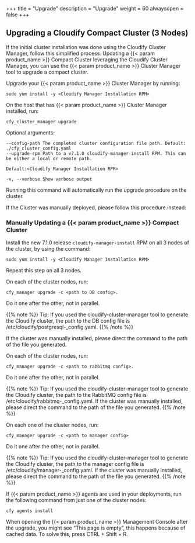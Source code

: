 +++
title = "Upgrade"
description = "Upgrade"
weight = 60
alwaysopen = false
+++

## Upgrading a Cloudify Compact Cluster (3 Nodes)

If the initial cluster installation was done using the Cloudify Cluster Manager, follow this simplified process.
Updating a {{< param product_name >}} Compact Cluster leveraging the Cloudify Cluster Manager,
you can use the {{< param product_name >}} Cluster Manager tool to upgrade a compact cluster.

Upgrade your {{< param product_name >}} Cluster Manager by running:

```
sudo yum install -y <Cloudify Manager Installation RPM>
```

On the host that has {{< param product_name >}} Cluster Manager installed, run:
```
cfy_cluster_manager upgrade
```

Optional arguments: 

```
--config-path The completed cluster configuration file path. Default: ./cfy_cluster_config.yaml
--upgrade-rpm Path to a v7.1.0 cloudify-manager-install RPM. This can be either a local or remote path.

Default:<Cloudify Manager Installation RPM>

-v, --verbose Show verbose output
```

Running this command will automatically run the upgrade procedure on the cluster. 

If the Cluster was manually deployed, please follow this procedure instead:

### Manually Updating a {{< param product_name >}} Compact Cluster

Install the new 7.1.0 release `cloudify-manager-install` RPM on all 3 nodes of the cluster, by using the command: 

```
sudo yum install -y <Cloudify Manager Installation RPM>
```

Repeat this step on all 3 nodes.

On each of the cluster nodes, run:
```
cfy_manager upgrade -c <path to DB config>. 
```

Do it one after the other, not in parallel.

{{% note %}}
Tip: If you used the cloudify-cluster-manager tool to generate the Cloudify cluster, the path to the DB config file is /etc/cloudify/postgresql-<node number>_config.yaml.
{{% /note %}}

If the cluster was manually installed, please direct the command to the path of the file you generated.


On each of the cluster nodes, run:
```
cfy_manager upgrade -c <path to rabbitmq config>. 
```

Do it one after the other, not in parallel.

{{% note %}}
Tip: If you used the cloudify-cluster-manager tool to generate the Cloudify cluster, the path to the RabbitMQ config file is  /etc/cloudify/rabbitmq-<node number>_config.yaml. If the cluster was manually installed, please direct the command to the path of the file you generated.
{{% /note %}}

On each one of the cluster nodes, run:
```
cfy_manager upgrade -c <path to manager config>
```

Do it one after the other, not in parallel.

{{% note %}}
Tip: If you used the cloudify-cluster-manager tool to generate the Cloudify cluster, the path to the manager config file is /etc/cloudify/manager-<node number>_config.yaml. If the cluster was manually installed, please direct the command to the path of the file you generated. 
{{% /note %}}

If {{< param product_name >}} agents are used in your deployments, run the following command from just one of the cluster nodes:
```
cfy agents install
```

When opening the {{< param product_name >}} Management Console after the upgrade, you might see “This page is empty”, this happens because of cached data. To solve this, press CTRL + Shift + R.